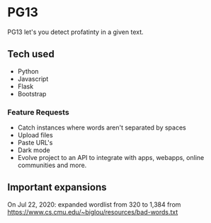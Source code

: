 # PG13

PG13 let's you detect profatinty in a given text. 

## Tech used

- Python
- Javascript
- Flask
- Bootstrap

### Feature Requests

* Catch instances where words aren't separated by spaces
* Upload files
* Paste URL's
* Dark mode
* Evolve project to an API to integrate with apps, webapps, online communities and more.

## Important expansions

On Jul 22, 2020: expanded wordlist from 320 to 1,384 from https://www.cs.cmu.edu/~biglou/resources/bad-words.txt